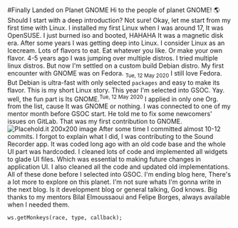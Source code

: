 #Finally Landed on Planet GNOME
Hi to the people of planet GNOME! 🌎
Should I start with a deep introduction? Not sure! Okay, let me start from my first time with Linux. I installed my first Linux when I was around 17, It was OpenSUSE. I just burned iso and booted, HAHAHA It was a magnetic disk era. After some years I was getting deep into Linux. I consider Linux as an Icecream. Lots of flavors to eat. Eat whatever you like. Or make your own flavor. 4-5 years ago I was jumping over multiple distros. I tried multiple linux distros. But now I'm settled on a custom build Debian distro. My first encounter with GNOME was on Fedora. <sub>Tue, 12 May 2020</sub> I still love Fedora. But Debian is ultra-fast with only selected `packages` and easy to make its flavor. This is my short Linux story.
This year I'm selected into GSOC. Yay. well, the fun part is Its GNOME.<sup>Tue, 12 May 2020</sup> I applied in only one Org. from the list, cause It was GNOME or nothing.
I was connected to one of my mentor month before GSOC start. He told me to fix some newcomers' issues on GitLab. That was my first contribution to GNOME.
![Placehold.it 200x200 image](http://placehold.it/200x200)
After some time I committed almost 10-12 commits. I forgot to explain what I did, I was contributing to the Sound Recorder app. It was coded long ago with an old code base and the whole UI part was hardcoded. I cleaned lots of code and implemented all widgets to glade UI files. Which was essential to making future changes in application UI. I also cleaned all the code and updated old implementations. All of these done before I selected into GSOC.
I'm ending blog here, There's a lot more to explore on this planet.
I'm not sure whats I'm gonna write in the next blog. Is it development blog or general talking, God knows.
Big thanks to my mentors Bilal Elmoussaoui and Felipe Borges, always available when I needed them.
```language-js
ws.getMonkeys(race, type, callback);
```
